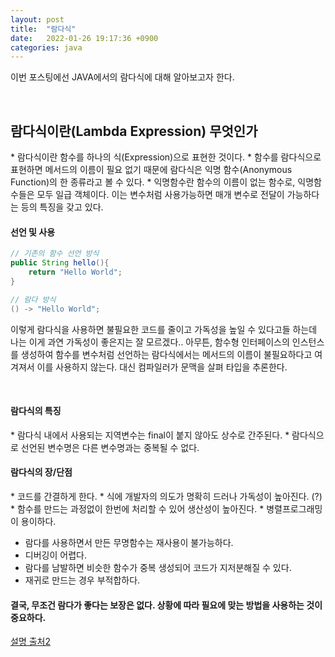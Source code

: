 ```yaml
---
layout: post
title:  "람다식"
date:   2022-01-26 19:17:36 +0900
categories: java
---
```

이번 포스팅에선 JAVA에서의 람다식에 대해 알아보고자 한다.


<br>
<h2>람다식이란(Lambda Expression) 무엇인가</h2>
* 람다식이란 함수를 하나의 식(Expression)으로 표현한 것이다.
* 함수를 람다식으로 표현하면 메서드의 이름이 필요 없기 때문에 람다식은 익명 함수(Anonymous Function)의 한 종류라고 볼 수 있다.
* 익명함수란 함수의 이름이 없는 함수로, 익명함수들은 모두 일급 객체이다. 이는 변수처럼 사용가능하면 매개 변수로 전달이 가능하다는 등의 특징을 갖고 있다.


<br>
<h4>선언 및 사용</h4>

```java
// 기존의 함수 선언 방식
public String hello(){
    return "Hello World";
}

// 람다 방식
() -> "Hello World";
```
이렇게 람다식을 사용하면 불필요한 코드를 줄이고 가독성을 높일 수 있다고들 하는데 나는 이게 과연 가독성이 좋은지는 잘 모르겠다.. 아무튼, 함수형 인터페이스의 인스턴스를 생성하여 함수를 변수처럼 선언하는 람다식에서는 메서드의 이름이 불필요하다고 여겨져서 이를 사용하지 않는다. 대신 컴파일러가 문맥을 살펴 타입을 추론한다.

<br>
<h4>람다식의 특징</h4>
* 람다식 내에서 사용되는 지역변수는 final이 붙지 않아도 상수로 간주된다.
* 람다식으로 선언된 변수명은 다른 변수명과는 중복될 수 없다.


<br>
<h4>람다식의 장/단점</h4>
* 코드를 간결하게 한다.
* 식에 개발자의 의도가 명확히 드러나 가독성이 높아진다. (?)
* 함수를 만드는 과정없이 한번에 처리할 수 있어 생산성이 높아진다.
* 병렬프로그래밍이 용이하다.

* 람다를 사용하면서 만든 무명함수는 재사용이 불가능하다.
* 디버깅이 어렵다.
* 람다를 남발하면 비슷한 함수가 중복 생성되어 코드가 지저분해질 수 있다.
* 재귀로 만드는 경우 부적합하다.

<h4>결국, 무조건 람다가 좋다는 보장은 없다. 상황에 따라 필요에 맞는 방법을 사용하는 것이 중요하다.</h4>



[설명 출처2][설명2]<br>

[설명2]: https://khj93.tistory.com/entry/JAVA-%EB%9E%8C%EB%8B%A4%EC%8B%9DRambda%EB%9E%80-%EB%AC%B4%EC%97%87%EC%9D%B4%EA%B3%A0-%EC%82%AC%EC%9A%A9%EB%B2%95